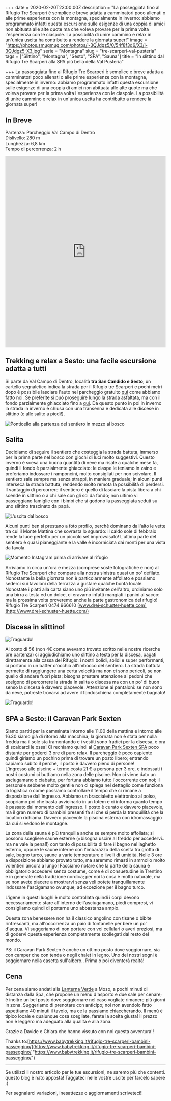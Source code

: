 +++
date = 2020-02-20T23:00:00Z
description = "La passeggiata fino al Rifugio Tre Scarperi è semplice e breve adatta a camminatori poco allenati o alle prime esperienze con la montagna, specialmente in inverno: abbiamo programmato infatti questa escursione sulle esigenze di una coppia di amici non abituata alle alte quote ma che voleva provare per la prima volta l'esperienza con le ciaspole. La possibilità di unire cammino e relax in un'unica uscita ha contribuito a rendere la giornata super!"
image = "https://photos.smugmug.com/photos/i-3QJdgz5/0/54f8f3d6/X3/i-3QJdgz5-X3.jpg"
serie = "Montagna"
slug = "tre-scarperi-val-pusteria"
tags = ["Slittino", "Montagna", "Sesto", "SPA", "Sauna"]
title = "In slittino dal Rifugio Tre Scarperi alla SPA più bella della Val Pusteria"

+++
La passeggiata fino al Rifugio Tre Scarperi è semplice e breve adatta a camminatori poco allenati o alle prime esperienze con la montagna, specialmente in inverno: abbiamo programmato infatti questa escursione sulle esigenze di una coppia di amici non abituata alle alte quote ma che voleva provare per la prima volta l'esperienza con le ciaspole. La possibilità di unire cammino e relax in un'unica uscita ha contribuito a rendere la giornata super!

## In Breve

Partenza: Parcheggio Val Campo di Dentro  
Dislivello: 280 m  
Lunghezza: 6,8 km  
Tempo di percorrenza: 2 h

<iframe src="https://www.komoot.com/tour/114571639/embed?profile=1" width="100%" height="600" frameborder="0" scrolling="no"></iframe>

## Trekking e relax a Sesto: una facile escursione adatta a tutti

Si parte da Val Campo di Dentro, località **tra San Candido e Sesto**; un cartello segnaletico indica la strada per il Rifugio tre Scarperi e pochi metri dopo è possibile lasciare l'auto nel parcheggio gratuito [qui](https://goo.gl/maps/7VW3TH4otornwKqZA) come abbiamo fatto noi. Se preferite si può proseguire lungo la strada asfaltata, ma con il fondo parzialmente ghiacciato fino a [qui](https://goo.gl/maps/dyjZEhSVhP2YoGgd6). Da questo punto in poi in inverno la strada in inverno è chiusa con una transenna e dedicata alle discese in slittino (e alle salite a piedi!).

![Ponticello alla partenza del sentiero in mezzo al bosco](https://photos.smugmug.com/SpaceTimePoints/2020-02-22-TreScarperi/i-8KnhFT4/0/451f3927/X3/IMG_3194-X3.jpg "Ponticello alla partenza del sentiero in mezzo al bosco")

## Salita

Decidiamo di seguire il sentiero che costeggia la strada battuta, immerso per la prima parte nel bosco con giochi di luci molto suggestivi. Questo inverno è scesa una buona quantità di neve ma risale a qualche mese fa, quindi il fondo è parzialmente ghiacciato: le ciaspe le teniamo in zaino e preferiamo indossare i ramponcini, molto consigliati per non scivolare. Il sentiero sale sempre ma senza strappi, in maniera graduale;  in alcuni punti interseca la strada battuta, rendendo molto remota la possibilità di perdersi. Il vantaggio di percorrere il sentiero è quello di lasciare la pista libera a chi scende in slittino o a chi sale con gli sci da fondo; non ultimo vi passeggiano famiglie con i bimbi che si godono la passeggiata seduti su uno slittino trascinato da papà.

![L'uscita dal bosco](https://photos.smugmug.com/SpaceTimePoints/2020-02-22-TreScarperi/i-FgQk23s/0/20358eae/X3/IMG_3210-X3.jpg "L'uscita dal bosco")

Alcuni punti ben si prestano a foto profilo, perchè dominano dall'alto le vette tra cui il Monte Mattina che sovrasta lo sguardo: il caldo sole di febbraio rende la luce perfetto per un piccolo set improvvisato! L'ultima parte del sentiero è quasi pianeggiante e la valle è incorniciata dai monti per una vista da favola.

![Momento Instagram prima di arrivare al rifugio](https://photos.smugmug.com/SpaceTimePoints/2020-02-22-TreScarperi/i-Ln33vQc/0/04ab20cc/X3/IMG_3226-X3.jpg "Momento Instagram prima di arrivare al rifugio")

Arriviamo in circa un'ora e mezza (comprese soste fotografiche e non) al Rifugio Tre Scarperi che compare alla nostra sinistra quasi un po' defilato. Nonostante la bella giornata non è particolarmente affollato e possiamo sederci sui tavoloni della terrazza a gustare qualche bontà locale. Nonostate i piatti alla carta siano uno più invitante dell'altro, ordiniamo solo una birra a testa ed un dolce, ci eravamo infatti mangiati i panini al sacco: ma la prossima volta proveremo anche la parte gastronomica del rifugio!  
Rifugio Tre Scarperi 0474 966610 [www.drei-schuster-huette.com](http://www.drei-schuster-huette.com/)

## Discesa in slittino!

![Traguardo!](https://photos.smugmug.com/SpaceTimePoints/2020-02-22-TreScarperi/i-vdZMfk4/0/4ed6c567/X3/IMG_3240-X3.jpg "Traguardo!")

Al costo di 5€ (non 4€ come avevamo trovato scritto nelle nostre ricerche pre partenza) ci aggiudichiamo uno slittino a testa per la discesa, pagati direttamente alla cassa del Rifugio: i nostri bolidi, solidi e super performanti, ci portano in un batter d'occhio all'imbocco del sentiero. La strada battuta permette di raggiungere una certa velocità ma non ci sono pericoli, se non quello di andare fuori pista; bisogna prestare attenzione ai pedoni che scelgono di percorrere la strada in salita o discesa ma con un po' di buon senso la discesa è davvero piacevole. Attenzione ai pantaloni: se non sono da neve, potreste trovarvi ad avere il fondoschiena completamente bagnato!

![Traguardo!](https://photos.smugmug.com/SpaceTimePoints/2020-02-22-TreScarperi/i-rS29Q9P/0/8bd6c655/X3/IMG_3247-X3.jpg "Traguardo!")

## SPA a Sesto: il Caravan Park Sexten

Siamo partiti per la camminata intorno alle 11.00 della mattina e intorno alle 16.30 siamo già di ritorno alla macchina; la giornata non è stata per nulla fredda ma il sole sta tramontando e i vestiti sono fradici per la discesa, è ora di scaldarci le ossa! Ci rechiamo quindi al [Caravan Park Sexten SPA](https://www.caravanparksexten.it/en/caravan-park.html) poco distante per goderci 3 ore di puro relax. Il parcheggio è poco capiente quindi giriamo un pochino prima di trovare un posto libero; entrando capiamo subito il perchè, il posto è davvero pieno di persone!  
L'ingresso alle piscine + terme costa 21 € a persona per 3 ore, e indossati i nostri costumi ci buttiamo nella zona delle piscine. Non ci viene dato un asciugamano o ciabatte, per fortuna abbiamo tutto l'occorrente con noi; il personale sebbene molto gentile non ci spiega nel dettaglio come funziona la logistica o come possiamo controllare il tempo che ci rimane a disposizione dall'ingresso. Abbiamo un braccialetto elettronico al polso, scopriamo poi che basta avvicinarlo in un totem e ci informa quanto tempo è passato dal momento dell'ingresso. Il posto è curato e davvero piacevole, ma il gran numero di bambini presenti fa si che si perda la tranquillità che la location richiama. Davvero piacevole la piscina esterna con idromassaggio da cui si vedono le montagne.

La zona della sauna è più tranquilla anche se sempre molto affollata; si possono scegliere saune esterne (=bisogna uscire al freddo per accedervi.. ma ne vale la pena!!) con tanto di possibilità di fare il bagno nel laghetto esterno, oppure le saune interne con l'imbarazzo della scelta tra grotta di sale, bagno turco, saune a varie temperature e livelli di umidità. Nelle 3 ore a disposizione abbiamo provato tutto, ma saremmo rimasti in ammollo molto volentieri ancora a lungo! Facciamo notare che la parte della sauna è obbligatorio accedervi senza costume, come è di consuetudine in Trentino e in generale nella tradizione nordica; per noi la cosa è molto naturale, ma se non avete piacere a mostrarvi senza veli potete tranquillamente indossare l'ascigamano ovunque, ad eccezione per il bagno turco.

L'igene in questi luoghi è molto controllata quindi i corpi devono necessariamente stare all'interno dell'asciugamano, piedi compresi, vi consigliamo quindi di portarne uno abbastanza ampio.

Questa zona benessere non ha il classico angolino con tisane o bibite rinfrescanti, ma all'occorrenza un paio di fontanelle per bere un po' d'acqua. Vi suggeriamo di non portare con voi cellulari o averi preziosi, ma di godervi questa esperienza completamente scollegati dal resto del mondo.

PS: il Caravan Park Sexten è anche un ottimo posto dove soggiornare, sia con camper che con tenda o negli chalet in legno. Uno dei nostri sogni è soggiornare nella casetta sull'albero.. Prima o poi diventerà realtà!

## Cena

Per cena siamo andati alla [Lanterna Verde](https://www.gruenelaterne.it/en/gruene-laterne.html) a Moso, a pochi minuti di distanza dalla Spa, che propone un menu d'asporto e due sale per cenare; è inoltre un bel posto dove soggiornare nel caso vogliate rimanere più giorni in zona. Suggeriamo di prenotare con anticipo; noi non avendolo fatto aspettiamo 40 minuti il tavolo, ma ce la passiamo chiaccherando. Il menù è tipico locale e qualunque cosa scegliate, farete la scelta giusta! Il prezzo non è leggero ma adeguato alla qualità e alla zona.

Grazie a Davide e Chiara che hanno vissuto con noi questa avventura!!

Thanks to:[https://www.babytrekking.it/rifugio-tre-scarperi-bambini-passeggino/](https://www.babytrekking.it/rifugio-tre-scarperi-bambini-passeggino/ "https://www.babytrekking.it/rifugio-tre-scarperi-bambini-passeggino/")

***

Se utilizzi il nostro articolo per le tue escursioni, ne saremo più che contenti. questo blog è nato apposta! Taggateci nelle vostre uscite per farcelo sapere ;)

Per segnalarci variazioni, inesattezze o aggiornamenti scriveteci!!